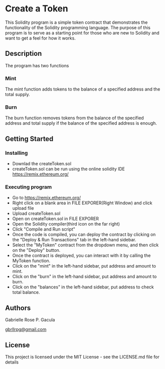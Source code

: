 # Create a Token

This Solidity program is a simple token contract that demonstrates the functionality of the Solidity programming language. The purpose of this program is to serve as a starting point for those who are new to Solidity and want to get a feel for how it works.

## Description

The program has two functions
### Mint
The mint function adds tokens to the balance of a specified address and the total supply.
### Burn
The burn function removes tokens from the balance of the specified address and total supply if the balance of the specified address is enough.

## Getting Started

### Installing

* Downlad the createToken.sol
* createToken.sol can be run using the online solidity IDE https://remix.ethereum.org/

### Executing program

* Go to https://remix.ethereum.org/
* Right click on a blank area in FILE EXPORER(Right Window) and click upload file
* Upload createToken.sol
* Open on createToken.sol in FILE EXPORER
* Open the Solidity compiler(third icon on the far right)
* Click "Compile and Run script"
* Once the code is compiled, you can deploy the contract by clicking on the "Deploy & Run Transactions" tab in the left-hand sidebar. 
* Select the "MyToken" contract from the dropdown menu, and then click on the "Deploy" button.
* Once the contract is deployed, you can interact with it by calling the MyToken function. 
* Click on the "mint" in the left-hand sidebar, put address and amount to mint. 
* Click on the "burn" in the left-hand sidebar, put address and amount to burn. 
* Click on the "balances" in the left-hand sidebar, put address to check total balance. 


## Authors

Gabrielle Rose P. Gacula

gbrllrpg@gmail.com

## License

This project is licensed under the MIT License - see the LICENSE.md file for details
